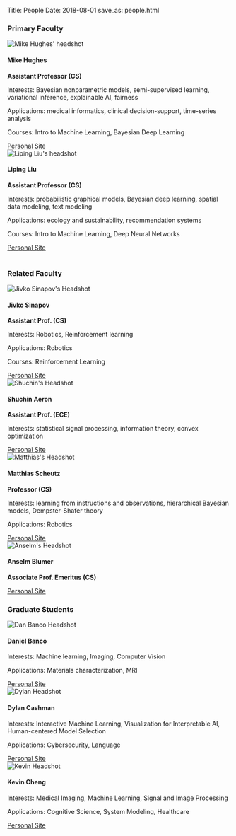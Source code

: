 Title: People
Date: 2018-08-01
save_as: people.html



<div class="container">

<h3>Primary Faculty</h3>


<div class="row display-flex">

<div class="col-6 d-flex align-items-stretch"> 
  <div class="card bg-light my-3" style="border=0px;">
    <img class="card-img-top w-50 mx-auto" src="images/headshots_200x200/mike.jpg" alt="Mike Hughes' headshot">
    <div class="card-body">
      <h4 class="card-title">Mike Hughes</h4>
      <p class="card-text">
        <strong>Assistant Professor (CS)</strong>
      </p>
      <p class="card-text">
        Interests: Bayesian nonparametric models, semi-supervised learning, variational inference, explainable AI, fairness
      </p>
      <p class="card-text">
        Applications: medical informatics, clinical decision-support, time-series analysis
      </p>
      <p class="card-text">
        Courses: Intro to Machine Learning, Bayesian Deep Learning
      </p>
      <a href="https://www.michaelchughes.com" class="btn btn-primary">Personal Site</a>
    </div>
  </div>
</div><!-- end col -->

<div class="col-6 d-flex align-items-stretch"> 
  <div class="card bg-light my-3" style="border=0px;">
    <img class="card-img-top w-50 mx-auto" src="images/headshots_200x200/liping.jpg" alt="Liping Liu's headshot">
    <div class="card-body">
      <h4 class="card-title">Liping Liu</h4>
      <p class="card-text">
        <strong>Assistant Professor (CS)</strong>
      </p>
      <p class="card-text">
        Interests: probabilistic graphical models, Bayesian deep learning, spatial data modeling, text modeling
      </p>
      <p class="card-text">
        Applications: ecology and sustainability, recommendation systems
      </p>            
      <p class="card-text">
        Courses: Intro to Machine Learning, Deep Neural Networks
      </p>      
      <a href="https://www.eecs.tufts.edu/~liulp/" class="btn btn-primary">Personal Site</a>
    </div>
  </div>
</div><!-- end col -->
</div> <!-- end row -->
<br />


<h3>Related Faculty</h3>

<div class="row display-flex">

<div class="col-6 col-md-4 d-flex align-items-stretch"> 
  <div class="card bg-light my-3" style="border=0px;">
    <img class="card-img-top w-50 mx-auto" src="images/headshots_200x200/jivko.jpg" alt="Jivko Sinapov's Headshot"">
    <div class="card-body">
      <h4 class="card-title">Jivko Sinapov</h4>
      <p class="card-text">
          <strong>Assistant Prof. (CS)</strong>
      </p>
      <p class="card-text">
        Interests: Robotics, Reinforcement learning
      </p>
      <p class="card-text">
        Applications: Robotics
      </p>
      <p class="card-text">
        Courses: Reinforcement Learning
      </p>
      <a href="https://www.eecs.tufts.edu/~jsinapov/" class="btn btn-primary">Personal Site</a>
    </div>
  </div>
</div><!-- end col -->



<div class="col-6 col-md-4 d-flex align-items-stretch"> 
  <div class="card bg-light my-3" style="border=0px;">
    <img class="card-img-top w-50 mx-auto"
          src="images/headshots_200x200/shuchin.jpg"
          alt="Shuchin's Headshot">
    <div class="card-body">
      <h4 class="card-title">Shuchin Aeron</h4>
      <p class="card-text">
          <strong>Assistant Prof. (ECE)</strong>
      </p>
      <p class="card-text">
        Interests: statistical signal processing, information theory, convex optimization
      </p>
      <a href="https://engineering.tufts.edu/cs/people/faculty/shuchin-aeron" class="btn btn-primary">Personal Site</a>
    </div>
  </div>
</div><!-- end col -->

<div class="col-6 col-md-4 d-flex align-items-stretch"> 
  <div class="card bg-light my-3" style="border=0px;">
    <img class="card-img-top w-50 mx-auto"
          src="images/headshots_200x200/matthias.jpg"
          alt="Matthias's Headshot">
    <div class="card-body">
      <h4 class="card-title">Matthias Scheutz</h4>
      <p class="card-text">
          <strong>Professor (CS)</strong>
      </p>
      <p class="card-text">
          Interests: learning from instructions and observations, hierarchical Bayesian models, Dempster-Shafer
theory
      </p>
      <p class="card-text">
          Applications: Robotics
      </p>
      <a href="https://engineering.tufts.edu/cs/people/faculty/matthias-scheutz" class="btn btn-primary">Personal Site</a>
    </div>
  </div>
</div><!-- end col -->

<div class="col-6 col-md-4 d-flex align-items-stretch"> 
  <div class="card bg-light my-3" style="border=0px;">
    <img class="card-img-top w-50 mx-auto"
          src="images/headshots_200x200/anselm.jpg"
          alt="Anselm's Headshot">
    <div class="card-body">
      <h4 class="card-title">Anselm Blumer</h4>
      <p class="card-text">
          <strong>Associate Prof. Emeritus (CS)</strong>
      </p>
      <p class="card-text">
      </p>
      <a href="https://engineering.tufts.edu/cs/people/faculty/anselm-blumer" class="btn btn-primary">Personal Site</a>
    </div>
  </div>
</div><!-- end col -->



</div> <!-- end row -->



<h3>Graduate Students</h3>

<div class="row display-flex">

<div class="col-6 col-md-4 d-flex align-items-stretch"> 
  <div class="card bg-light my-3" style="border=0px;">
    <img class="card-img-top w-50 mx-auto"
          src="images/headshots_200x200/dbanco.jpg"
          alt="Dan Banco Headshot">
    <div class="card-body">
      <h4 class="card-title">Daniel Banco</h4>
      <p class="card-text">
        Interests:
          Machine learning, Imaging, Computer Vision
      </p>
      <p class="card-text">
        Applications: 
          Materials characterization, MRI
      </p>
      <a href="https://www.eecs.tufts.edu/~dbanco02/" class="btn btn-primary">Personal Site</a>
    </div>
  </div>
</div><!-- end col -->

<div class="col-6 col-md-4 d-flex align-items-stretch"> 
  <div class="card bg-light my-3" style="border=0px;">
    <img class="card-img-top w-50 mx-auto"
          src="images/headshots_200x200/dylan.jpg"
          alt="Dylan Headshot">
    <div class="card-body">
      <h4 class="card-title">Dylan Cashman</h4>
      <p class="card-text">
        Interests:
          Interactive Machine Learning,
          Visualization for Interpretable AI,
          Human-centered Model Selection
      </p>
      <p class="card-text">
        Applications: 
          Cybersecurity,
          Language
      </p>
      <a href="https://www.cs.tufts.edu/~dcashm01" class="btn btn-primary">Personal Site</a>
    </div>
  </div>
</div><!-- end col -->

<div class="col-6 col-md-4 d-flex align-items-stretch"> 
  <div class="card bg-light my-3" style="border=0px;">
    <img class="card-img-top w-50 mx-auto"
          src="images/headshots_200x200/Kevin.jpg"
          alt="Kevin Headshot">
    <div class="card-body">
      <h4 class="card-title">Kevin Cheng</h4>
      <p class="card-text">
        Interests:
          Medical Imaging,
          Machine Learning,
          Signal and Image Processing
      </p>
      <p class="card-text">
        Applications: 
          Cognitive Science,
          System Modeling,
          Healthcare
      </p>
      <a href="https://www.eecs.tufts.edu/~kcheng/" class="btn btn-primary">Personal Site</a>
    </div>
  </div>
</div><!-- end col -->

</div> <!-- end row -->
<br />


<!-- end container -->
</div>
